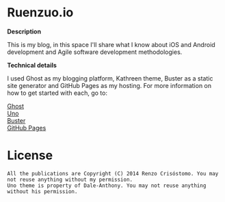 Ruenzuo.io
==========

__Description__

This is my blog, in this space I'll share what I know about iOS and Android development and Agile software development methodologies.

__Technical details__

I used Ghost as my blogging platform, Kathreen theme, Buster as a static site generator and GitHub Pages as my hosting. For more information on how to get started with each, go to:  

[Ghost](http://ghost.org/)  
[Uno](https://github.com/daleanthony/Uno)  
[Buster](https://github.com/axitkhurana/buster/)  
[GitHub Pages](http://pages.github.com/)

License
=======

    All the publications are Copyright (C) 2014 Renzo Crisóstomo. You may not reuse anything without my permission.
    Uno theme is property of Dale-Anthony. You may not reuse anything without his permission.
